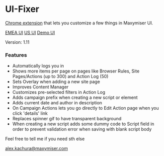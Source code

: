 # UI-Fixer
[Chrome extension](https://chrome.google.com/webstore/detail/ui-fixer/ocpdnkacigphdkeokobanmcinahdfnpd) that lets you customize a few things in Maxymiser UI.

[EMEA UI](https://ui61.maxymiser.com/)
[US UI](https://ui61us.maxymiser.com/)
[Demo UI](https://demo.maxymiser.org/)

Version: 1.11

### Features
* Automatically logs you in
* Shows more items per page on pages like Browser Rules, Site Pages/Actions (up to 300) and Action Log (50)
* Sets Overlay when adding a new site page
* Improves Content Manager
* Customizes pre-selected filters in Action Log
* Adds campaign prefix when creating a new script or element
* Adds current date and author in description
* On Campaign Actions lets you go directly to Edit Action page when you click 'details' link
* Replaces spinner gif to have transparent background
* When creating a new script adds some dummy code to Script field in order to prevent validation error when saving with blank script body

Feel free to tell me if you need sth else

<alex.kachura@maxymiser.com>